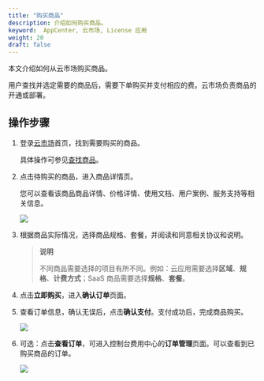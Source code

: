 ```yaml
---
title: "购买商品"
description: 介绍如何购买商品。
keyword:  AppCenter, 云市场, License 应用
weight: 20
draft: false
---
```


本文介绍如何从云市场购买商品。

用户查找并选定需要的商品后，需要下单购买并支付相应的费。云市场负责商品的开通或部署。

## 操作步骤

1. 登录[云市场](https://marketplace.qingcloud.com/)首页，找到需要购买的商品。

   具体操作可参见[查找商品](../../10_find_app/)。

2. 点击待购买的商品，进入商品详情页。

   您可以查看该商品商品详情、价格详情、使用文档、用户案例、服务支持等相关信息。

   <img src="../../_images/um_purchase_license_1.png" />

3. 根据商品实际情况，选择商品规格、套餐，并阅读和同意相关协议和说明。

   

   > **说明**
   >
   > 不同商品需要选择的项目有所不同。例如：云应用需要选择**区域**、**规格**、**计费方式**；SaaS 商品需要选择**规格**、**套餐**。

4. 点击**立即购买**，进入**确认订单**页面。

5. 查看订单信息，确认无误后，点击**确认支付**。支付成功后，完成商品购买。

   <img src="../../_images/um_purchase_license_2.png" />

6. 可选：点击**查看订单**，可进入控制台费用中心的**订单管理**页面。可以查看到已购买商品的订单。

   <img src="../../_images/um_purchase_goods_success.png" />

